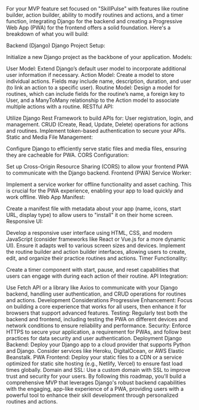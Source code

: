 
For your MVP feature set focused on "SkillPulse" with features like routine builder, action builder, ability to modify routines and actions, and a timer function, integrating Django for the backend and creating a Progressive Web App (PWA) for the frontend offers a solid foundation. Here's a breakdown of what you will build:

Backend (Django)
Django Project Setup:

Initialize a new Django project as the backbone of your application.
Models:

User Model: Extend Django’s default user model to incorporate additional user information if necessary.
Action Model: Create a model to store individual actions. Fields may include name, description, duration, and user (to link an action to a specific user).
Routine Model: Design a model for routines, which can include fields for the routine’s name, a foreign key to User, and a ManyToMany relationship to the Action model to associate multiple actions with a routine.
RESTful API:

Utilize Django Rest Framework to build APIs for:
User registration, login, and management.
CRUD (Create, Read, Update, Delete) operations for actions and routines.
Implement token-based authentication to secure your APIs.
Static and Media File Management:

Configure Django to efficiently serve static files and media files, ensuring they are cacheable for PWA.
CORS Configuration:

Set up Cross-Origin Resource Sharing (CORS) to allow your frontend PWA to communicate with the Django backend.
Frontend (PWA)
Service Worker:

Implement a service worker for offline functionality and asset caching. This is crucial for the PWA experience, enabling your app to load quickly and work offline.
Web App Manifest:

Create a manifest file with metadata about your app (name, icons, start URL, display type) to allow users to "install" it on their home screen.
Responsive UI:

Develop a responsive user interface using HTML, CSS, and modern JavaScript (consider frameworks like React or Vue.js for a more dynamic UI). Ensure it adapts well to various screen sizes and devices.
Implement the routine builder and action builder interfaces, allowing users to create, edit, and organize their practice routines and actions.
Timer Functionality:

Create a timer component with start, pause, and reset capabilities that users can engage with during each action of their routine.
API Integration:

Use Fetch API or a library like Axios to communicate with your Django backend, handling user authentication, and CRUD operations for routines and actions.
Development Considerations
Progressive Enhancement: Focus on building a core experience that works for all users, then enhance it for browsers that support advanced features.
Testing: Regularly test both the backend and frontend, including testing the PWA on different devices and network conditions to ensure reliability and performance.
Security: Enforce HTTPS to secure your application, a requirement for PWAs, and follow best practices for data security and user authentication.
Deployment
Django Backend: Deploy your Django app to a cloud provider that supports Python and Django. Consider services like Heroku, DigitalOcean, or AWS Elastic Beanstalk.
PWA Frontend: Deploy your static files to a CDN or a service optimized for static site hosting (e.g., Netlify, Vercel) to ensure fast load times globally.
Domain and SSL: Use a custom domain with SSL to improve trust and security for your users.
By following this roadmap, you'll build a comprehensive MVP that leverages Django's robust backend capabilities with the engaging, app-like experience of a PWA, providing users with a powerful tool to enhance their skill development through personalized routines and actions.